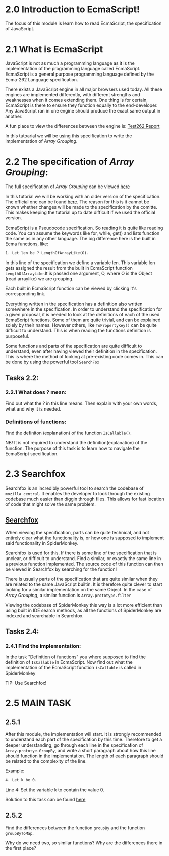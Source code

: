 # 2.0 Introduction to EcmaScript!

The focus of this module is learn how to read EcmaScript, the specification of JavaScript. 


# 2.1 What is EcmaScript

JavaScript is not as much a programming language as it is the implementation of the programming language called EcmaScript. EcmaScript is a general purpose programming language defined by the Ecma-262 Language specification. 

There exists a JavaScript engine in all major browsers used today. All these engines are implemented differently, with different strengths and weaknesses when it comes extending them. One thing is for certain, EcmaScript is there to ensure they function equally to the end-developer. Any JavaScript ran in one engine should produce the exact same output in another. 

A fun place to view the differences between the engine is: [Test262 Report](https://test262.report/)

In this tutoarial we will be using this specification to write the implementation of _Array Grouping_. 

# 2.2 The specification of _Array Grouping_:

The full specification of _Array Grouping_ can be viewed [here](/Specification/Specification_Array_Grouping.md)

In this tutorial we will be working with an older version of the specification. The official one can be found [here](https://tc39.es/proposal-array-grouping/). The reason for this is it cannot be known whether changes will be made to the specification by the comitte. This makes keeping the tutorial up to date difficult if we used the official version.

EcmaScript is a Pseudocode specification. So reading it is quite like reading code. You can assume the keywords like for, while, get() and lists function the same as in any other language. The big difference here is the built in Ecma functions, like: 

```
1. Let len be ? LengthOfArrayLike(O).
```

In this line of the specification we define a variable len. This variable len gets assigned the result from the built in EcmaScript function `LengthOfArrayLike`.It is passed one argument, O, where O is the Object (read arraylike) we are grouping. 

Each built in EcmaScript function can be viewed by clicking it's corresponding link. 

Everything written in the specification has a definition also written somewhere in the specification. In order to understand the specification for a given proposal, it is needed to look at the definitions of each of the used EcmaScript functions. Some of them are quite trivial, and can be explained solely by their names. However others, like `ToPropertyKey()` can be quite difficult to understand. This is when reading the functions definition is purposeful. 

Some functions and parts of the specification are quite difficult to understand, even after having viewed their definition in the specification. This is where the method of looking at pre-existing code comes in. This can be done by using the powerful tool `SearchFox`

## Tasks 2.2:

### **2.2.1** What does ? mean:

Find out what the ? in this line means. Then explain with your own words, what and why it is needed. 

### Definitions of functions:

Find the definiton (explanation) of the function `IsCallable()`. 

NB! It is not required to understand the definition(explanation) of the function. The purpose of this task is to learn how to navigate the EcmaScript specification. 

# 2.3 Searchfox

Searchfox is an incredibly powerful tool to search the codebase of `mozilla_central`. It enables the developer to look through the existing codebase much easier than diggin through files. This allows for fast location of code that might solve the same problem. 

## [Searchfox](https://searchfox.org)

When viewing the specification, parts can be quite technical, and not entirely clear what the functionality is, or how one is supposed to implement said functionality in SpiderMonkey. 

Searchfox is used for this. If there is some line of the specification that is unclear, or difficult to understand. Find a similar, or exactly the same line in a previous function implemented. The source code of this function can then be viewed in Searchfox by searching for the function!

There is usually parts of the specification that are quite similar when they are related to the same JavaScript builtin. It is therefore quite clever to start looking for a similar implementation on the same Object. In the case of _Array Grouping_, a similar function is `Array.prototype.filter`

Viewing the codebase of SpiderMonkey this way is a lot more efficient than using built in IDE search methods, as all the functions of SpiderMonkey are indexed and searchable in Searchfox. 

## Tasks 2.4:

### **2.4.1** Find the implementation:

In the task "Definition of functions" you where supposed to find the definition of `IsCallable` in EcmaScript. 
Now find out what the implementation of the EcmaScript function `isCallable` is called in SpiderMonkey

TIP: Use Searchfox!

# **2.5** MAIN TASK

## **2.5.1**

After this module, the implementation will start. It is strongly recommended to understand each part of the specification by this time. Therefore to get a deeper understanding, go through each line in the specification of `Array.prototye.GroupBy`, and write a short paragraph about how this line should function in the implementation. The length of each paragraph should be related to the complexity of the line. 

Example:

```
4. Let k be 0.
```
Line 4: Set the variable k to contain the value 0.

Solution to this task can be found [here](Solution\Main_TASK_Mod2.md) 


## **2.5.2**

Find the differences between the function `groupBy` and the function `groupByToMap`. 

Why do we need two, so similar functions?
Why are the differences there in the first place?
